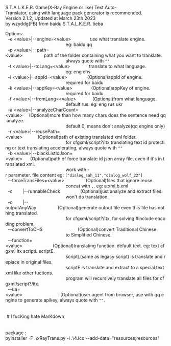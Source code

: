 S.T.A.L.K.E.R.&nbsp;Game(X-Ray&nbsp;Engine&nbsp;or&nbsp;like)&nbsp;Text&nbsp;Auto-Translator,&nbsp;using&nbsp;with&nbsp;language&nbsp;pack&nbsp;generator&nbsp;is&nbsp;recommended.  
Version&nbsp;2.1.2,&nbsp;Updated&nbsp;at&nbsp;March&nbsp;23th&nbsp;2023  
by&nbsp;wzyddg(FB)&nbsp;from&nbsp;baidu&nbsp;S.T.A.L.K.E.R.&nbsp;tieba  
  
Options:  
&nbsp;&nbsp;-e&nbsp;&lt;value&gt;|--engine=&lt;value&gt;&nbsp;&nbsp;&nbsp;&nbsp;&nbsp;&nbsp;&nbsp;&nbsp;&nbsp;&nbsp;&nbsp;&nbsp;&nbsp;&nbsp;&nbsp;use&nbsp;what&nbsp;translate&nbsp;engine.  
&nbsp;&nbsp;&nbsp;&nbsp;&nbsp;&nbsp;&nbsp;&nbsp;&nbsp;&nbsp;&nbsp;&nbsp;&nbsp;&nbsp;&nbsp;&nbsp;&nbsp;&nbsp;&nbsp;&nbsp;&nbsp;&nbsp;&nbsp;&nbsp;&nbsp;&nbsp;&nbsp;&nbsp;&nbsp;&nbsp;&nbsp;&nbsp;&nbsp;&nbsp;&nbsp;&nbsp;&nbsp;&nbsp;&nbsp;&nbsp;&nbsp;&nbsp;&nbsp;&nbsp;&nbsp;&nbsp;&nbsp;&nbsp;eg:&nbsp;baidu&nbsp;qq&nbsp;  
&nbsp;&nbsp;-p&nbsp;&lt;value&gt;|--path=&lt;value&gt;&nbsp;&nbsp;&nbsp;&nbsp;&nbsp;&nbsp;&nbsp;&nbsp;&nbsp;&nbsp;&nbsp;&nbsp;&nbsp;&nbsp;&nbsp;&nbsp;&nbsp;path&nbsp;of&nbsp;the&nbsp;folder&nbsp;containing&nbsp;what&nbsp;you&nbsp;want&nbsp;to&nbsp;translate.  
&nbsp;&nbsp;&nbsp;&nbsp;&nbsp;&nbsp;&nbsp;&nbsp;&nbsp;&nbsp;&nbsp;&nbsp;&nbsp;&nbsp;&nbsp;&nbsp;&nbsp;&nbsp;&nbsp;&nbsp;&nbsp;&nbsp;&nbsp;&nbsp;&nbsp;&nbsp;&nbsp;&nbsp;&nbsp;&nbsp;&nbsp;&nbsp;&nbsp;&nbsp;&nbsp;&nbsp;&nbsp;&nbsp;&nbsp;&nbsp;&nbsp;&nbsp;&nbsp;&nbsp;&nbsp;&nbsp;&nbsp;&nbsp;always&nbsp;quote&nbsp;with&nbsp;`""`  
&nbsp;&nbsp;-t&nbsp;&lt;value&gt;|--toLang=&lt;value&gt;&nbsp;&nbsp;&nbsp;&nbsp;&nbsp;&nbsp;&nbsp;&nbsp;&nbsp;&nbsp;&nbsp;&nbsp;&nbsp;&nbsp;&nbsp;translate&nbsp;to&nbsp;what&nbsp;language.  
&nbsp;&nbsp;&nbsp;&nbsp;&nbsp;&nbsp;&nbsp;&nbsp;&nbsp;&nbsp;&nbsp;&nbsp;&nbsp;&nbsp;&nbsp;&nbsp;&nbsp;&nbsp;&nbsp;&nbsp;&nbsp;&nbsp;&nbsp;&nbsp;&nbsp;&nbsp;&nbsp;&nbsp;&nbsp;&nbsp;&nbsp;&nbsp;&nbsp;&nbsp;&nbsp;&nbsp;&nbsp;&nbsp;&nbsp;&nbsp;&nbsp;&nbsp;&nbsp;&nbsp;&nbsp;&nbsp;&nbsp;&nbsp;eg:&nbsp;eng&nbsp;chs  
&nbsp;&nbsp;-i&nbsp;&lt;value&gt;|--appId=&lt;value&gt;&nbsp;&nbsp;&nbsp;&nbsp;&nbsp;&nbsp;&nbsp;&nbsp;&nbsp;&nbsp;&nbsp;&nbsp;&nbsp;&nbsp;&nbsp;&nbsp;(Optional)appId&nbsp;of&nbsp;engine.  
&nbsp;&nbsp;&nbsp;&nbsp;&nbsp;&nbsp;&nbsp;&nbsp;&nbsp;&nbsp;&nbsp;&nbsp;&nbsp;&nbsp;&nbsp;&nbsp;&nbsp;&nbsp;&nbsp;&nbsp;&nbsp;&nbsp;&nbsp;&nbsp;&nbsp;&nbsp;&nbsp;&nbsp;&nbsp;&nbsp;&nbsp;&nbsp;&nbsp;&nbsp;&nbsp;&nbsp;&nbsp;&nbsp;&nbsp;&nbsp;&nbsp;&nbsp;&nbsp;&nbsp;&nbsp;&nbsp;&nbsp;&nbsp;required&nbsp;for&nbsp;baidu  
&nbsp;&nbsp;-k&nbsp;&lt;value&gt;|--appKey=&lt;value&gt;&nbsp;&nbsp;&nbsp;&nbsp;&nbsp;&nbsp;&nbsp;&nbsp;&nbsp;&nbsp;&nbsp;&nbsp;&nbsp;&nbsp;&nbsp;(Optional)appKey&nbsp;of&nbsp;engine.  
&nbsp;&nbsp;&nbsp;&nbsp;&nbsp;&nbsp;&nbsp;&nbsp;&nbsp;&nbsp;&nbsp;&nbsp;&nbsp;&nbsp;&nbsp;&nbsp;&nbsp;&nbsp;&nbsp;&nbsp;&nbsp;&nbsp;&nbsp;&nbsp;&nbsp;&nbsp;&nbsp;&nbsp;&nbsp;&nbsp;&nbsp;&nbsp;&nbsp;&nbsp;&nbsp;&nbsp;&nbsp;&nbsp;&nbsp;&nbsp;&nbsp;&nbsp;&nbsp;&nbsp;&nbsp;&nbsp;&nbsp;&nbsp;required&nbsp;for&nbsp;baidu  
&nbsp;&nbsp;-f&nbsp;&lt;value&gt;|--fromLang=&lt;value&gt;&nbsp;&nbsp;&nbsp;&nbsp;&nbsp;&nbsp;&nbsp;&nbsp;&nbsp;&nbsp;&nbsp;&nbsp;&nbsp;(Optional)from&nbsp;what&nbsp;language.  
&nbsp;&nbsp;&nbsp;&nbsp;&nbsp;&nbsp;&nbsp;&nbsp;&nbsp;&nbsp;&nbsp;&nbsp;&nbsp;&nbsp;&nbsp;&nbsp;&nbsp;&nbsp;&nbsp;&nbsp;&nbsp;&nbsp;&nbsp;&nbsp;&nbsp;&nbsp;&nbsp;&nbsp;&nbsp;&nbsp;&nbsp;&nbsp;&nbsp;&nbsp;&nbsp;&nbsp;&nbsp;&nbsp;&nbsp;&nbsp;&nbsp;&nbsp;&nbsp;&nbsp;&nbsp;&nbsp;&nbsp;&nbsp;default&nbsp;rus.&nbsp;eg:&nbsp;eng&nbsp;rus&nbsp;ukr  
&nbsp;&nbsp;-a&nbsp;&lt;value&gt;|--analyzeCharCount=&lt;value&gt;&nbsp;&nbsp;&nbsp;&nbsp;&nbsp;(Optional)more&nbsp;than&nbsp;how&nbsp;many&nbsp;chars&nbsp;does&nbsp;the&nbsp;sentence&nbsp;need&nbsp;qq&nbsp;analyze.  
&nbsp;&nbsp;&nbsp;&nbsp;&nbsp;&nbsp;&nbsp;&nbsp;&nbsp;&nbsp;&nbsp;&nbsp;&nbsp;&nbsp;&nbsp;&nbsp;&nbsp;&nbsp;&nbsp;&nbsp;&nbsp;&nbsp;&nbsp;&nbsp;&nbsp;&nbsp;&nbsp;&nbsp;&nbsp;&nbsp;&nbsp;&nbsp;&nbsp;&nbsp;&nbsp;&nbsp;&nbsp;&nbsp;&nbsp;&nbsp;&nbsp;&nbsp;&nbsp;&nbsp;&nbsp;&nbsp;&nbsp;&nbsp;default&nbsp;0,&nbsp;means&nbsp;don't&nbsp;analyze(qq&nbsp;engine&nbsp;only)  
&nbsp;&nbsp;-r&nbsp;&lt;value&gt;|--reusePath=&lt;value&gt;&nbsp;&nbsp;&nbsp;&nbsp;&nbsp;&nbsp;&nbsp;&nbsp;&nbsp;&nbsp;&nbsp;&nbsp;(Optional)path&nbsp;of&nbsp;existing&nbsp;translated&nbsp;xml&nbsp;folder.  
&nbsp;&nbsp;&nbsp;&nbsp;&nbsp;&nbsp;&nbsp;&nbsp;&nbsp;&nbsp;&nbsp;&nbsp;&nbsp;&nbsp;&nbsp;&nbsp;&nbsp;&nbsp;&nbsp;&nbsp;&nbsp;&nbsp;&nbsp;&nbsp;&nbsp;&nbsp;&nbsp;&nbsp;&nbsp;&nbsp;&nbsp;&nbsp;&nbsp;&nbsp;&nbsp;&nbsp;&nbsp;&nbsp;&nbsp;&nbsp;&nbsp;&nbsp;&nbsp;&nbsp;&nbsp;&nbsp;&nbsp;&nbsp;for&nbsp;cfgxml/script?/ltx&nbsp;translating&nbsp;text&nbsp;id&nbsp;protecting&nbsp;or&nbsp;text&nbsp;translating&nbsp;accelerating,&nbsp;always&nbsp;quote&nbsp;with&nbsp;`""`  
&nbsp;&nbsp;-b&nbsp;&lt;value&gt;|--blackListIdJson=&lt;value&gt;&nbsp;&nbsp;&nbsp;&nbsp;&nbsp;&nbsp;(Optional)path&nbsp;of&nbsp;force&nbsp;translate&nbsp;id&nbsp;json&nbsp;array&nbsp;file,&nbsp;even&nbsp;if&nbsp;it's&nbsp;in&nbsp;translated&nbsp;xml.  
&nbsp;&nbsp;&nbsp;&nbsp;&nbsp;&nbsp;&nbsp;&nbsp;&nbsp;&nbsp;&nbsp;&nbsp;&nbsp;&nbsp;&nbsp;&nbsp;&nbsp;&nbsp;&nbsp;&nbsp;&nbsp;&nbsp;&nbsp;&nbsp;&nbsp;&nbsp;&nbsp;&nbsp;&nbsp;&nbsp;&nbsp;&nbsp;&nbsp;&nbsp;&nbsp;&nbsp;&nbsp;&nbsp;&nbsp;&nbsp;&nbsp;&nbsp;&nbsp;&nbsp;&nbsp;&nbsp;&nbsp;&nbsp;work&nbsp;with&nbsp;-r&nbsp;parameter.&nbsp;file&nbsp;content&nbsp;eg:&nbsp;`["dialog_sah_11","dialog_wolf_22"]`  
&nbsp;&nbsp;--forceTransFiles=&lt;value&gt;&nbsp;&nbsp;&nbsp;&nbsp;&nbsp;&nbsp;&nbsp;&nbsp;&nbsp;&nbsp;&nbsp;&nbsp;&nbsp;&nbsp;&nbsp;&nbsp;&nbsp;(Optional)files&nbsp;that&nbsp;ignore&nbsp;reuse.  
&nbsp;&nbsp;&nbsp;&nbsp;&nbsp;&nbsp;&nbsp;&nbsp;&nbsp;&nbsp;&nbsp;&nbsp;&nbsp;&nbsp;&nbsp;&nbsp;&nbsp;&nbsp;&nbsp;&nbsp;&nbsp;&nbsp;&nbsp;&nbsp;&nbsp;&nbsp;&nbsp;&nbsp;&nbsp;&nbsp;&nbsp;&nbsp;&nbsp;&nbsp;&nbsp;&nbsp;&nbsp;&nbsp;&nbsp;&nbsp;&nbsp;&nbsp;&nbsp;&nbsp;&nbsp;&nbsp;&nbsp;&nbsp;concat&nbsp;with&nbsp;`,`.&nbsp;eg:&nbsp;a.xml,b.xml  
&nbsp;&nbsp;-c&nbsp;&nbsp;&nbsp;&nbsp;&nbsp;&nbsp;&nbsp;&nbsp;|--runnableCheck&nbsp;&nbsp;&nbsp;&nbsp;&nbsp;&nbsp;&nbsp;&nbsp;&nbsp;&nbsp;&nbsp;&nbsp;&nbsp;&nbsp;&nbsp;&nbsp;(Optional)just&nbsp;analyze&nbsp;and&nbsp;extract&nbsp;files.  
&nbsp;&nbsp;&nbsp;&nbsp;&nbsp;&nbsp;&nbsp;&nbsp;&nbsp;&nbsp;&nbsp;&nbsp;&nbsp;&nbsp;&nbsp;&nbsp;&nbsp;&nbsp;&nbsp;&nbsp;&nbsp;&nbsp;&nbsp;&nbsp;&nbsp;&nbsp;&nbsp;&nbsp;&nbsp;&nbsp;&nbsp;&nbsp;&nbsp;&nbsp;&nbsp;&nbsp;&nbsp;&nbsp;&nbsp;&nbsp;&nbsp;&nbsp;&nbsp;&nbsp;&nbsp;&nbsp;&nbsp;&nbsp;won't&nbsp;do&nbsp;translation.  
&nbsp;&nbsp;-o&nbsp;&nbsp;&nbsp;&nbsp;&nbsp;&nbsp;&nbsp;&nbsp;|--outputAnyWay&nbsp;&nbsp;&nbsp;&nbsp;&nbsp;&nbsp;&nbsp;&nbsp;&nbsp;&nbsp;&nbsp;&nbsp;&nbsp;&nbsp;&nbsp;&nbsp;&nbsp;(Optional)generate&nbsp;output&nbsp;file&nbsp;even&nbsp;this&nbsp;file&nbsp;has&nbsp;nothing&nbsp;translated.  
&nbsp;&nbsp;&nbsp;&nbsp;&nbsp;&nbsp;&nbsp;&nbsp;&nbsp;&nbsp;&nbsp;&nbsp;&nbsp;&nbsp;&nbsp;&nbsp;&nbsp;&nbsp;&nbsp;&nbsp;&nbsp;&nbsp;&nbsp;&nbsp;&nbsp;&nbsp;&nbsp;&nbsp;&nbsp;&nbsp;&nbsp;&nbsp;&nbsp;&nbsp;&nbsp;&nbsp;&nbsp;&nbsp;&nbsp;&nbsp;&nbsp;&nbsp;&nbsp;&nbsp;&nbsp;&nbsp;&nbsp;&nbsp;for&nbsp;cfgxml/script?/ltx,&nbsp;for&nbsp;solving&nbsp;#include&nbsp;encoding&nbsp;problem.  
&nbsp;&nbsp;--convertToCHS&nbsp;&nbsp;&nbsp;&nbsp;&nbsp;&nbsp;&nbsp;&nbsp;&nbsp;&nbsp;&nbsp;&nbsp;&nbsp;&nbsp;&nbsp;&nbsp;&nbsp;&nbsp;&nbsp;&nbsp;&nbsp;&nbsp;&nbsp;&nbsp;&nbsp;&nbsp;&nbsp;&nbsp;(Optional)convert&nbsp;Traditional&nbsp;Chinese  
&nbsp;&nbsp;&nbsp;&nbsp;&nbsp;&nbsp;&nbsp;&nbsp;&nbsp;&nbsp;&nbsp;&nbsp;&nbsp;&nbsp;&nbsp;&nbsp;&nbsp;&nbsp;&nbsp;&nbsp;&nbsp;&nbsp;&nbsp;&nbsp;&nbsp;&nbsp;&nbsp;&nbsp;&nbsp;&nbsp;&nbsp;&nbsp;&nbsp;&nbsp;&nbsp;&nbsp;&nbsp;&nbsp;&nbsp;&nbsp;&nbsp;&nbsp;&nbsp;&nbsp;&nbsp;&nbsp;&nbsp;&nbsp;to&nbsp;Simplified&nbsp;Chinese.  
&nbsp;&nbsp;--function=&lt;value&gt;&nbsp;&nbsp;&nbsp;&nbsp;&nbsp;&nbsp;&nbsp;&nbsp;&nbsp;&nbsp;&nbsp;&nbsp;&nbsp;&nbsp;&nbsp;&nbsp;&nbsp;&nbsp;&nbsp;&nbsp;&nbsp;&nbsp;&nbsp;&nbsp;(Optional)translating&nbsp;function.&nbsp;default&nbsp;text.&nbsp;eg:&nbsp;text&nbsp;cfgxml&nbsp;ltx&nbsp;scriptL&nbsp;scriptE.  
&nbsp;&nbsp;&nbsp;&nbsp;&nbsp;&nbsp;&nbsp;&nbsp;&nbsp;&nbsp;&nbsp;&nbsp;&nbsp;&nbsp;&nbsp;&nbsp;&nbsp;&nbsp;&nbsp;&nbsp;&nbsp;&nbsp;&nbsp;&nbsp;&nbsp;&nbsp;&nbsp;&nbsp;&nbsp;&nbsp;&nbsp;&nbsp;&nbsp;&nbsp;&nbsp;&nbsp;&nbsp;&nbsp;&nbsp;&nbsp;&nbsp;&nbsp;&nbsp;&nbsp;&nbsp;&nbsp;&nbsp;&nbsp;scriptL(same&nbsp;as&nbsp;legacy&nbsp;script)&nbsp;is&nbsp;translate&nbsp;and&nbsp;replace&nbsp;in&nbsp;original&nbsp;files.  
&nbsp;&nbsp;&nbsp;&nbsp;&nbsp;&nbsp;&nbsp;&nbsp;&nbsp;&nbsp;&nbsp;&nbsp;&nbsp;&nbsp;&nbsp;&nbsp;&nbsp;&nbsp;&nbsp;&nbsp;&nbsp;&nbsp;&nbsp;&nbsp;&nbsp;&nbsp;&nbsp;&nbsp;&nbsp;&nbsp;&nbsp;&nbsp;&nbsp;&nbsp;&nbsp;&nbsp;&nbsp;&nbsp;&nbsp;&nbsp;&nbsp;&nbsp;&nbsp;&nbsp;&nbsp;&nbsp;&nbsp;&nbsp;scriptE&nbsp;is&nbsp;translate&nbsp;and&nbsp;extract&nbsp;to&nbsp;a&nbsp;special&nbsp;text&nbsp;xml&nbsp;like&nbsp;other&nbsp;fuctions.  
&nbsp;&nbsp;&nbsp;&nbsp;&nbsp;&nbsp;&nbsp;&nbsp;&nbsp;&nbsp;&nbsp;&nbsp;&nbsp;&nbsp;&nbsp;&nbsp;&nbsp;&nbsp;&nbsp;&nbsp;&nbsp;&nbsp;&nbsp;&nbsp;&nbsp;&nbsp;&nbsp;&nbsp;&nbsp;&nbsp;&nbsp;&nbsp;&nbsp;&nbsp;&nbsp;&nbsp;&nbsp;&nbsp;&nbsp;&nbsp;&nbsp;&nbsp;&nbsp;&nbsp;&nbsp;&nbsp;&nbsp;&nbsp;program&nbsp;will&nbsp;recursively&nbsp;translate&nbsp;all&nbsp;files&nbsp;for&nbsp;cfgxml/script?/ltx.  
&nbsp;&nbsp;--ua=&lt;value&gt;&nbsp;&nbsp;&nbsp;&nbsp;&nbsp;&nbsp;&nbsp;&nbsp;&nbsp;&nbsp;&nbsp;&nbsp;&nbsp;&nbsp;&nbsp;&nbsp;&nbsp;&nbsp;&nbsp;&nbsp;&nbsp;&nbsp;&nbsp;&nbsp;&nbsp;&nbsp;&nbsp;&nbsp;&nbsp;&nbsp;(Optional)user&nbsp;agent&nbsp;from&nbsp;browser,&nbsp;use&nbsp;with&nbsp;qq&nbsp;engine&nbsp;to&nbsp;generate&nbsp;apikey,&nbsp;always&nbsp;quote&nbsp;with&nbsp;`""`.  
&nbsp;  
&nbsp;  
&nbsp;#&nbsp;I&nbsp;fuсКing&nbsp;hаtе&nbsp;МаrКdоwn  
&nbsp;  
&nbsp;  
package&nbsp;:  
pyinstaller&nbsp;-F&nbsp;.\xRayTrans.py&nbsp;-i&nbsp;.\4.ico&nbsp;--add-data="resources;resources"  
